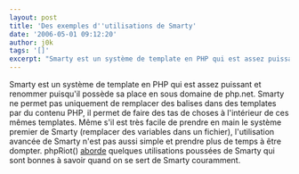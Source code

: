 ```yaml
---
layout: post
title: 'Des exemples d''utilisations de Smarty'
date: '2006-05-01 09:12:20'
author: j0k
tags: '[]'
excerpt: "Smarty est un système de template en PHP qui est assez puissant et renommer puisqu'il possède sa place en sous domaine de php.net. Smarty ne permet pas uniquement de remplacer des balises dans des templates par du contenu PHP, il permet de faire des tas de choses à l'intérieur de ces mêmes templates.     \nMême s'il est très facile de prendre en main le système      …"
---
```


Smarty est un système de template en PHP qui est assez puissant et renommer puisqu'il possède sa place en sous domaine de php.net. Smarty ne permet pas uniquement de remplacer des balises dans des templates par du contenu PHP, il permet de faire des tas de choses à l'intérieur de ces mêmes templates.
Même s'il est très facile de prendre en main le système premier de Smarty (remplacer des variables dans un fichier), l'utilisation avancée de Smarty n'est pas aussi simple et prendre plus de temps à être dompter.   phpRiot() [aborde](http://www.phpriot.com/d/articles/php/templates/application-logic-vs-template-logic/index.html) quelques utilisations poussées de Smarty qui sont bonnes à savoir quand on se sert de Smarty couramment.

